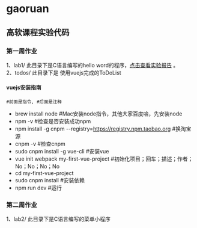 # gaoruan
## 高软课程实验代码
### 第一周作业
  1、lab1/   此目录下是C语言编写的hello word的程序，[点击查看实验报告](https://www.shiyanlou.com/courses/reports/1290122)  。    
  2、todos/ 此目录下是
  使用vuejs完成的ToDoList   
  
#### vuejs安装指南
    #前面是指令, #后面是注释
-  brew install node 
#Mac安装node指令，其他大家百度哈，先安装node
-  npm -v #检查是否安装成功npm
-  npm install -g cnpm --registry=https://registry.npm.taobao.org #换淘宝源
-  cnpm -v #检查cnpm
-  sudo cnpm install -g vue-cli #安装vue
-  vue init webpack my-first-vue-project #初始化项目；回车；描述；作者；No；No；No；No
-  cd my-first-vue-project
-  sudo cnpm install #安装依赖
-  npm run dev #运行

### 第二周作业
  1、lab2/   此目录下是C语言编写的菜单小程序
